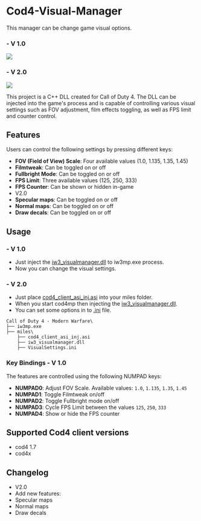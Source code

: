 # Cod4-Visual-Manager
This manager can be change game visual options.

### - V 1.0
![](https://github.com/Istyu/Cod4-Visual-Manager/blob/main/iw3_visual.gif)
### - V 2.0
![](https://github.com/Istyu/Cod4-Visual-Manager/blob/main/iw3_visual2.gif)

This project is a C++ DLL created for Call of Duty 4. The DLL can be injected into the game's process and is capable of controlling various visual settings such as FOV adjustment, film effects toggling, as well as FPS limit and counter control.

## Features

Users can control the following settings by pressing different keys:

- **FOV (Field of View) Scale**: Four available values (1.0, 1.135, 1.35, 1.45)
- **Filmtweak**: Can be toggled on or off
- **Fullbright Mode**: Can be toggled on or off
- **FPS Limit**: Three available values (125, 250, 333)
- **FPS Counter**: Can be shown or hidden in-game
- V2.0
- **Specular maps**: Can be toggled on or off
- **Normal maps**: Can be toggled on or off
- **Draw decals**: Can be toggled on or off


## Usage

### - V 1.0
- Just inject the [iw3_visualmanager.dll](https://github.com/Istyu/Cod4-Visual-Manager/releases/tag/IW3visual) to iw3mp.exe process.
- Now you can change the visual settings.

### - V 2.0
- Just place [cod4_client_asi_inj.asi](https://github.com/Istyu/Cod4-Visual-Manager/releases/download/IW3Visual/cod4_client_asi_inj.asi) into your miles folder. 
- When you start cod4mp then injecting the [iw3_visualmanager.dll](https://github.com/Istyu/Cod4-Visual-Manager/releases/tag/IW3Visual).
- You can set some options in to [.ini](https://github.com/Istyu/Cod4-Visual-Manager/releases/download/IW3Visual/VisualSettings.ini) file.
```
Call of Duty 4 - Modern Warfare\
├── iw3mp.exe
├── miles\
    ├── cod4_client_asi_inj.asi
    ├── iw3_visualmanager.dll
    ├── VisualSettings.ini
```

### Key Bindings - V 1.0

The features are controlled using the following NUMPAD keys:

- **NUMPAD0**: Adjust FOV Scale. Available values: `1.0`, `1.135`, `1.35`, `1.45`
- **NUMPAD1**: Toggle Filmtweak on/off
- **NUMPAD2**: Toggle Fullbright mode on/off
- **NUMPAD3**: Cycle FPS Limit between the values `125`, `250`, `333`
- **NUMPAD4**: Show or hide the FPS counter

## Supported Cod4 client versions
- cod4 1.7
- cod4x

## Changelog
- V2.0
- Add new features: 
- Specular maps
- Normal maps
- Draw decals
